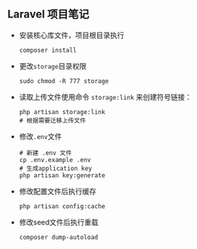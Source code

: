 ## Laravel 项目笔记
      
- 安装核心库文件，项目根目录执行
    ```
    composer install
    ```
- 更改`storage`目录权限
    ```
    sudo chmod -R 777 storage
    ```
- 读取上传文件使用命令 `storage:link` 来创建符号链接：
    ```
    php artisan storage:link
    # 根据需要迁移上传文件
    ```
- 修改`.env`文件
    ```
    # 新建 .env 文件
    cp .env.example .env
    # 生成application key
    php artisan key:generate
    
    ```
- 修改配置文件后执行缓存
   ```
   php artisan config:cache
   ```
- 修改seed文件后执行重载
   ```
   composer dump-autoload
   ```